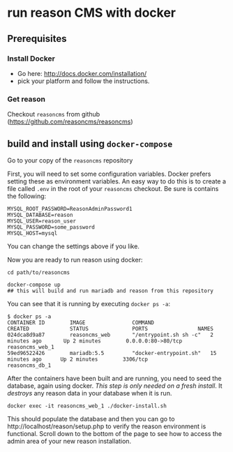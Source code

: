 # run reason CMS with docker

## Prerequisites
### Install Docker

 * Go here: http://docs.docker.com/installation/
 * pick your platform and follow the instructions.

### Get reason
Checkout `reasoncms` from github (https://github.com/reasoncms/reasoncms)


## build and install using `docker-compose`
Go to your copy of the `reasoncms` repository

First, you will need to set some configuration variables. Docker prefers setting these as environment variables. An easy way to do this is to create a file called `.env` in the root of your `reasoncms` checkout. Be sure is contains the following:

```
MYSQL_ROOT_PASSWORD=ReasonAdminPassword1
MYSQL_DATABASE=reason
MYSQL_USER=reason_user
MYSQL_PASSWORD=some_password
MYSQL_HOST=mysql
```

You can change the settings above if you like.

Now you are ready to run reason using docker:

```
cd path/to/reasoncms

docker-compose up
## this will build and run mariadb and reason from this repository

```
You can see that it is running by executing `docker ps -a`:

```
$ docker ps -a
CONTAINER ID        IMAGE               COMMAND                  CREATED             STATUS              PORTS                NAMES
024dca8d9a87        reasoncms_web       "/entrypoint.sh sh -c"   2 minutes ago       Up 2 minutes        0.0.0.0:80->80/tcp   reasoncms_web_1
59ed96522426        mariadb:5.5         "docker-entrypoint.sh"   15 minutes ago      Up 2 minutes        3306/tcp             reasoncms_db_1
```

After the containers have been built and are running, you need to seed the database, again using docker. *This step is only needed on a fresh install*. It *destroys* any reason data in your database when it is run.

`docker exec -it reasoncms_web_1 ./docker-install.sh`

This should populate the database and then you can go to http://localhost/reason/setup.php to verify the reason environment is functional. Scroll down to the bottom of the page to see how to access the admin area of your new reason installation.
